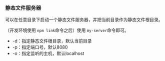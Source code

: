 ### 静态文件服务器

可以在任意目录下启动一个静态文件服务器，并把当前目录作为静态文件根目录。

（开发环境使用 `npm link`命令之后）使用 `my-server`命令即可。

- -d：指定静态文件根目录，默认当前目录
- -p：指定端口号，默认8080
- -o：指定监听的主机，默认localhost
